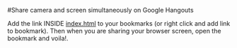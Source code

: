 #Share camera and screen simultaneously on Google Hangouts

Add the link INSIDE [index.html](index.html) to your bookmarks (or right click and add link to bookmark). Then when you are sharing your browser screen, open the bookmark and voila!.
